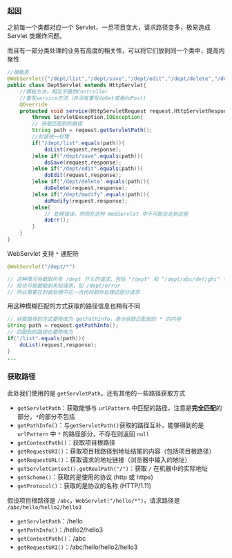 ### 起因

之前每一个类都对应一个 Servlet，一旦项目变大，请求路径变多，极易造成 Servlet 类爆炸问题。

而且有一部分类处理的业务有高度的相关性，可以将它们放到同一个类中，提高内聚性

```java
//模板类
@WebServlet({"/dept/list","/dept/save","/dept/edit","/dept/delete","/dept/modify"})
public class DeptServlet extends HttpServlet{
    //模板方法，相当于模仿Controller
    //重写service方法（并没有重写doGet或者doPost)
    @Override
    protected void service(HttpServletRequest request,HttpServletResponse response)
        throws ServletException,IOException{
        // 获取匹配到的路径
        String path = request.getServletPath();
        //封装统一处理
        if("/dept/list".equals(path)){
            doList(request,response);
        }else if("/dept/save".equals(path)){
            doSave(request,response);
        }else if("/dept/edit".equals(path)){
            doEdit(request,response);
        }else if("/dept/delete".equals(path)){
            doDelete(request,response);
        }else if("/dept/modify".equals(path)){
            doModify(request,response);
        }else{
            // 处理错误，然而在这种 WebServlet 中不可能会走到这里
            doErr();
        }
    }
}    
```



WebServlet 支持 `*` 通配符

```java
@WebServlet("/dept/*")

// 这种情况会截取所有 /dept 开头的请求，包括 "/dept" 和 "/dept/abc/def/ghi" 等等
// 但也可能截取到未知请求，如 /dept/error
// 所以需要在封装处理中花一点代码额外处理这部分请求
```

用这种模糊匹配的方式获取的路径信息也稍有不同

```java
// 获取路径的方式要修改为 getPathInfo，表示获取匹配到的 * 的内容
String path = request.getPathInfo();
// 匹配到的路径也要修改为
if("/list".equals(path)){
    doList(request,response);
}
...
```



### 获取路径

此处我们使用的是 `getServletPath`，还有其他的一些路径获取方式

- `getServletPath`：获取能够与 `urlPattern` 中匹配的路径，注意是**完全匹配**的部分，`*`的部分不包括
- `getPathInfo()`：与`getServletPath()`获取的路径互补，能够得到的是 `urlPattern` 中 `*`  的路径部分，不存在则返回 `null`
- `getContextPath()`：获取项目根路径
- `getRequestURI()`：获取项目根路径到地址结尾的内容（包括项目根路径）
- `getRequestURL()`：获取请求的地址链接（浏览器中输入的地址）
- `getServletContext().getRealPath("/")`：获取 `/` 在机器中的实际地址
- `getScheme()`：获取的是使用的协议 (http 或 https)
- `getProtocol()`：获取的是协议的名称 (HTTP/1.11)



假设项目根路径是 `/abc`，`WebServlet("/hello/*")`，请求路径是 `/abc/hello/hello2/hello3`

- `getServletPath`：/hello
- `getPathInfo()`：/hello2/hello3
- `getContextPath()`：/abc
- `getRequestURI()`：/abc/hello/hello2/hello3


